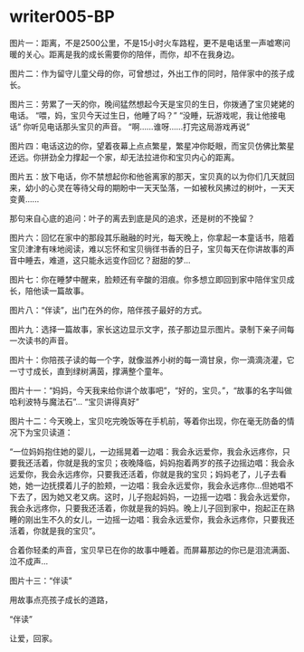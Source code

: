 # writer005-BP
图片一：距离，不是2500公里，不是15小时火车路程，更不是电话里一声嘘寒问暖的关心。距离是我的成长需要你的陪伴，而你，却不在我身边。

图片二：作为留守儿童父母的你，可曾想过，外出工作的同时，陪伴家中的孩子成长。

图片三：劳累了一天的你，晚间猛然想起今天是宝贝的生日，你拨通了宝贝姥姥的电话。
“喂，妈，宝贝今天过生日，他睡了吗？”
“没睡，玩游戏呢，我让他接电话”
你听见电话那头宝贝的声音。
“啊……谁呀……打完这局游戏再说”

图片四：电话这边的你，望着夜幕上点点繁星，繁星冲你眨眼，而宝贝仿佛比繁星还远。你拼劲全力撑起一个家，却无法拉进你和宝贝内心的距离。

图片五：放下电话，你不禁想起你和他爸离家的那天，宝贝真的以为你们几天就回来，幼小的心灵在等待父母的期盼中一天天坠落，一如被秋风拂过的树叶，一天天变黄......

那句来自心底的追问：叶子的离去到底是风的追求，还是树的不挽留？

图片六：回忆在家中的那段其乐融融的时光，每天晚上，你拿起一本童话书，陪着宝贝津津有味地阅读，难以忘怀和宝贝徜徉书香的日子，宝贝每天在你讲故事的声音中睡去，难道，这只能永远变作回忆？甜甜的梦...

图片七：你在睡梦中醒来，脸颊还有辛酸的泪痕。你多想立即回到家中陪伴宝贝成长，陪他读一篇故事。

图片八：“伴读”，出门在外的你，陪伴孩子最好的方式。

图片九：选择一篇故事，家长这边显示文字，孩子那边显示图片。录制下亲子间每一次读书的声音。

图片十：你陪孩子读的每一个字，就像滋养小树的每一滴甘泉，你一滴滴浇灌，它一寸寸成长，直到绿树满茵，撑满整个童年。

图片十一：“妈妈，今天我来给你讲个故事吧”，“好的，宝贝。”，“故事的名字叫做哈利波特与魔法石”...
“宝贝讲得真好”

图片十二：今天晚上，宝贝吃完晚饭等在手机前，等着你出现，你在毫无防备的情况下为宝贝读道：

“一位妈妈抱住她的婴儿，一边摇晃着一边唱：我会永远爱你，我会永远疼你，只要我还活着，你就是我的宝贝；夜晚降临，妈妈抱着两岁的孩子边摇边唱：我会永远爱你，我会永远疼你，只要我还活着，你就是我的宝贝；妈妈老了，儿子去看她，她一边抚摸着儿子的脸颊，一边唱：我会永远爱你，我会永远疼你...但她唱不下去了，因为她又老又病。这时，儿子抱起妈妈，一边摇一边唱：我会永远爱你，我会永远疼你，只要我还活着，你就是我的妈妈。晚上儿子回到家中，抱起正在熟睡的刚出生不久的女儿，一边摇一边唱：我会永远爱你，我会永远疼你，只要我还活着，你就是我的宝贝”。

合着你轻柔的声音，宝贝早已在你的故事中睡着。而屏幕那边的你已是泪流满面、泣不成声...

图片十三：“伴读”

用故事点亮孩子成长的道路，

“伴读”

让爱，回家。
